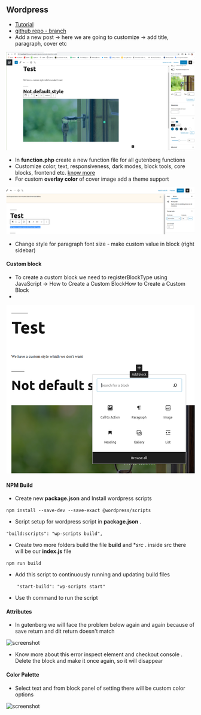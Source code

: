 ## Wordpress

 - [Tutorial](https://www.youtube.com/watch?v=J71to18QaXs&list=PLriKzYyLb28lHhftzU7Z_DJ32mvLy4KKH&index=2)
 - [github repo - branch](https://github.com/Alecaddd/gutenberg-tutorial)
 - Add a new post -> here we are going to customize -> add title, paragraph, cover etc

 ![screenshot](screenshots/wpgb-1.png)

 - In **function.php** create a new function file for all gutenberg functions
 - Customize color, text, responsiveness, dark modes, block tools, core blocks, frontend etc. [know more](https://developer.wordpress.org/block-editor/developers/themes/theme-support/)
 - For custom **overlay color** of cover image add a theme support

 ![screenshot](screenshots/wpgb-2.png)

 - Change style for paragraph font size - make custom value in block (right sidebar)

#### Custom block
 
 - To create a custom block we need to registerBlockType using JavaScript -> How to Create a Custom BlockHow to Create a Custom Block
 - 

 ![screenshot](screenshots/wpgb-3.png)

#### NPM Build

 - Create new **package.json** and Install wordpress scripts 

 ```npm install --save-dev --save-exact @wordpress/scripts```

 - Script setup for wordpress script in **package.json** . 

```"build:scripts": "wp-scripts build",```

 - Create two more folders build the file **build** and **src* . inside src there will be our **index.js** file

```npm run build```

 - Add this script to continuously running and updating build files 
   
```    "start-build": "wp-scripts start"```

 - Use th command to run the script


#### Attributes

 - In gutenberg we will face the problem below again and again because of save return and dit return doesn't match

 ![screenshot](screenshots/wpgb-4.png)

 - Know more about this error inspect element and checkout console . Delete the block and make it once again, so it will disappear 



#### Color Palette

 - Select text and from block panel of setting there will be custom color options

 ![screenshot](screenshots/wpgb-5.png)



